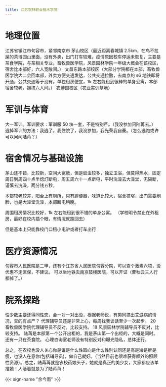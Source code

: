 ```yaml
---
title: 江苏农林职业技术学院
---
```


# 地理位置

江苏省镇江市句容市，紧邻南京市
茅山校区（最近距离春城镇 2.5km，在鸟不拉屎的茶博园山里面，没有外卖，出门打车较难，疫情原因校车停运未恢复，主要是茶食学院，与茶相关专业，畜牧兽医学院，风景园林学院一年级大概会在该校区，宿舍比本部好，六人宽敞间。）
文昌东路本部校区（大部分学院都在本部，畜牧兽医学院大二会回本部，外卖方便交通发达，公共交通拉胯，去南京的 s6 地铁即将开通，公共交通等于没有，单独租房便宜，1k 左右能租到很棒的单身公寓，本部宿舍较老，拥挤六人间。）
农博园校区（农业实训基地）

# 军训与体育

大一军训。军训要求：军训服 50 块一套，不是特别严。（我没参加问陆苒去。）
逃掉军训的方法：我逃了，我住院了，我没参加，我光荣我自豪。（怎么逃跑或许可以问问陆苒？）

# 宿舍情况与基础设施

茅山还不错，比较新，空间大宽敞，但是蚊虫较多，独立卫浴，但莫得热水，固定周日到周四十点半熄灯断电，周五周六十一点断电，平时洗澡去大澡堂，无隔断，谨慎去洗澡，两分钱五秒。

本部较老较差，阳台上有厕所，只有蹲便器，味道比较大，宿舍狭窄，出门需要刷脸，也是大澡堂洗澡，本部断电稍晚。

周围租房情况比较好，1k 左右能租到很不错的单身公寓。
（学校明令禁止在外租房，最好在校内插个眼，有情况就跑回去）

但是基本上只能靠校门口租小电驴或者打车出行

# 医疗资源情况

句容市人民医院是二甲，还有个江苏省人民医院句容分院，可以查个激素六项，没优惠不走医保，不建议。
可以坐地铁去南京鼓楼医院，可以开证（曹秋云三人行都掉了。）

# 院系探路

性少数主要还得同性恋，会一对一对出没，根据老师说，有男同搞出艾滋病的情况，查的有点严？
代理辅导员还是非常上心，每周找我谈话至少一次起步。
20 畜牧兽医学院代理辅导员不反对，比较支持。
18 风景园林学院辅导员不反对，比较支持。
陆苒是本部第一个公开出柜的，我是茅山第一个出柜的，大概是同时。还有一只在茶食院。
心理咨询室老师没有特别反对和曝光隐私，总体还行。

总之，在农校也没人关心你是谁是什么性取向是什么性别认同还是高是矮是胖是瘦，也没人在意你(包括辅导员)，做自己就好。（当然目前也很难获得额外的照顾性资源）。总之，陆苒苒就是农校药娘头子，她就是真正的美少女，大家都应该单推她！人活着就是为了陆苒苒！

{{< sign-name "余今雨" >}}
